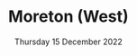 ---
title: Moreton (West)
pill: New for 2022
support: Involve Northwest
image: 2022-12-15-Moreton-West.jpg
date: Thursday 15 December 2022
text: ...
---